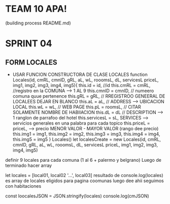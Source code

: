 # TEAM 10 APA!

(building process README.md)


# SPRINT 04

## FORM LOCALES

- USAR FUNCION CONSTRUCTORA DE CLASE LOCALES
function Locales(id, cmRL, cmnID, gRL, aL, wL, rooomsL, dL, servicesL priceL, img1, img2, img3, img4, img5){
        this.id = id, //id
        this.cmRL = cmRL, //registro en la COMUNA --> 1 AL 9
        this.cmnID = cmnID, // numeero comuna quue pertenence
        this.gRL = gRL, // RREGISTROO GENEERAL DE LOCALEES DEJAR EN BLANCO
        this.aL = aL,  // ADDRESS --> UBICACION LOCAL
        this.wL = wL, // WEB PAGE
        this.pL = roomsL, // CITAR SOLAMENTE NOMBRE DE HABIIACION
        this.dL = dL // DESCRIPTION --> 1 ranglon de parrafoo del hotel
        this.servicesL = sL, SERVICES --> servicios generales en una palabra para cada topico
        this.priceL = priceL, --> precio MENOR VALOR - MAYOR VALOR (rango dee precio)
        this.img1 = img1,
        this.img2 = img2,
        this.img3 = img3,
        this.img4 = img4,
        this.img5 = img5
        }
Locales()
let localesCreate = new Locales(id, cmRL, cmnID, gRL, aL, wL, rooomsL, dL, servicesL priceL, img1, img2, img3, img4, img5)

definir 9 locales para cada comuna (1 al 6 + palermo y belgrano)
 Luego de terminado hacer array
 
 let locales = [local01, local02 '...', local03]
 resultado de console.log(locales) es array de locales eligidos para pagina coomunas luego dee ahii seguimos con habitaciones



const loocalesJSON = JSON.stringify(locales)
console.log(cmJSON)
